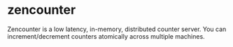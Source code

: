 zencounter
==========

Zencounter is a low latency, in-memory, distributed counter server. You can increment/decrement counters atomically across multiple machines.
